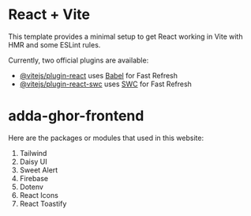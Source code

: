 # React + Vite

This template provides a minimal setup to get React working in Vite with HMR and some ESLint rules.

Currently, two official plugins are available:

- [@vitejs/plugin-react](https://github.com/vitejs/vite-plugin-react/blob/main/packages/plugin-react/README.md) uses [Babel](https://babeljs.io/) for Fast Refresh
- [@vitejs/plugin-react-swc](https://github.com/vitejs/vite-plugin-react-swc) uses [SWC](https://swc.rs/) for Fast Refresh
# adda-ghor-frontend

Here are the packages or modules  that used in this website:

1. Tailwind
2. Daisy UI
3. Sweet Alert 
4. Firebase
5. Dotenv
6. React Icons
7. React Toastify 